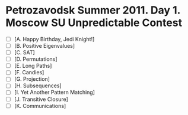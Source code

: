 # Petrozavodsk Summer 2011. Day 1. Moscow SU Unpredictable Contest

+ [ ] [A. Happy Birthday, Jedi Knight!]
+ [ ] [B. Positive Eigenvalues]
+ [ ] [C. SAT]
+ [ ] [D. Permutations]
+ [ ] [E. Long Paths]
+ [ ] [F. Candies]
+ [ ] [G. Projection]
+ [ ] [H. Subsequences]
+ [ ] [I. Yet Another Pattern Matching]
+ [ ] [J. Transitive Closure]
+ [ ] [K. Communications]
